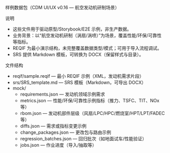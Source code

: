 样例数据包（CDM UI/UX v0.16 — 航空发动机研制场景）

说明
- 这些文件用于驱动原型/Storybook/E2E 示例，非生产数据。
- 业务背景：以“航空发动机研制（涡扇/涡喷）”为场景，覆盖性能/环保/可靠性等指标。
- REQIF 为最小演示结构，未完整覆盖数据类型/模式；可用于导入流程调试。
- SRS 提供 Markdown 模板，可转换为 DOCX（保留样式与目录）。

文件结构
- reqif/sample.reqif — 最小 REQIF 示例（XML，发动机需求片段）
- srs/SRS_template.md — SRS 模板（Markdown，可导出 DOCX）
- mock/
  - requirements.json — 发动机领域示例需求
  - metrics.json — 性能/环保/可靠性示例指标（推力、TSFC、TIT、NOx 等）
  - rbom.json — 发动机部件层级（风扇/LPC/HPC/燃烧室/HPT/LPT/FADEC 等）
  - diffs.json — 需求或指标变更示例
  - change_packages.json — 更改包与路由示例
  - regression_batches.json — 回归批次（如地面试车/性能验证）
  - jobs.json — 作业进度（导入/抽取等）
